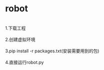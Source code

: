 # robot

<br/>1.下载工程</br>
<br/>2.创建虚拟环境</br>
<br/>3.pip install -r packages.txt(安装需要用到的包)</br>
<br/>4.直接运行robot.py</br>